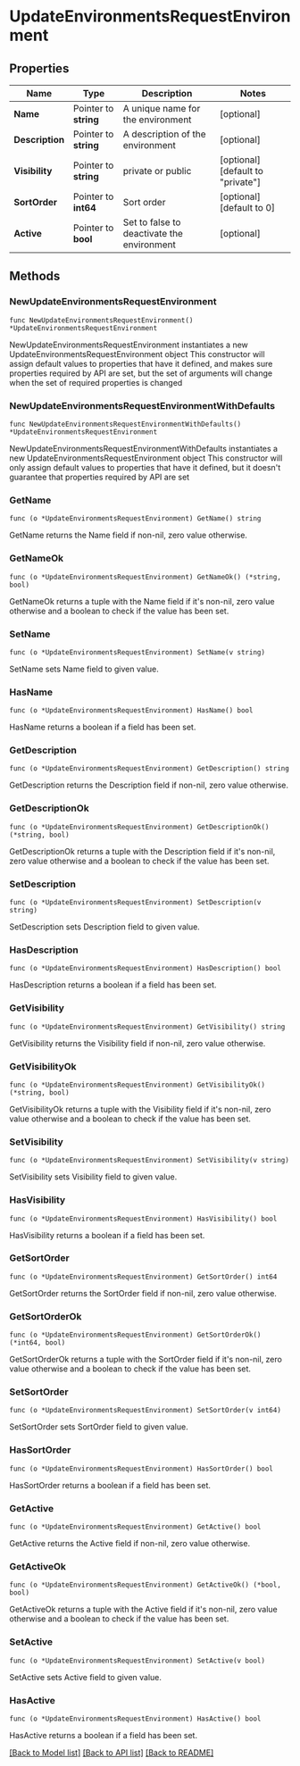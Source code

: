 # UpdateEnvironmentsRequestEnvironment

## Properties

Name | Type | Description | Notes
------------ | ------------- | ------------- | -------------
**Name** | Pointer to **string** | A unique name for the environment | [optional] 
**Description** | Pointer to **string** | A description of the environment | [optional] 
**Visibility** | Pointer to **string** | private or public | [optional] [default to "private"]
**SortOrder** | Pointer to **int64** | Sort order | [optional] [default to 0]
**Active** | Pointer to **bool** | Set to false to deactivate the environment | [optional] 

## Methods

### NewUpdateEnvironmentsRequestEnvironment

`func NewUpdateEnvironmentsRequestEnvironment() *UpdateEnvironmentsRequestEnvironment`

NewUpdateEnvironmentsRequestEnvironment instantiates a new UpdateEnvironmentsRequestEnvironment object
This constructor will assign default values to properties that have it defined,
and makes sure properties required by API are set, but the set of arguments
will change when the set of required properties is changed

### NewUpdateEnvironmentsRequestEnvironmentWithDefaults

`func NewUpdateEnvironmentsRequestEnvironmentWithDefaults() *UpdateEnvironmentsRequestEnvironment`

NewUpdateEnvironmentsRequestEnvironmentWithDefaults instantiates a new UpdateEnvironmentsRequestEnvironment object
This constructor will only assign default values to properties that have it defined,
but it doesn't guarantee that properties required by API are set

### GetName

`func (o *UpdateEnvironmentsRequestEnvironment) GetName() string`

GetName returns the Name field if non-nil, zero value otherwise.

### GetNameOk

`func (o *UpdateEnvironmentsRequestEnvironment) GetNameOk() (*string, bool)`

GetNameOk returns a tuple with the Name field if it's non-nil, zero value otherwise
and a boolean to check if the value has been set.

### SetName

`func (o *UpdateEnvironmentsRequestEnvironment) SetName(v string)`

SetName sets Name field to given value.

### HasName

`func (o *UpdateEnvironmentsRequestEnvironment) HasName() bool`

HasName returns a boolean if a field has been set.

### GetDescription

`func (o *UpdateEnvironmentsRequestEnvironment) GetDescription() string`

GetDescription returns the Description field if non-nil, zero value otherwise.

### GetDescriptionOk

`func (o *UpdateEnvironmentsRequestEnvironment) GetDescriptionOk() (*string, bool)`

GetDescriptionOk returns a tuple with the Description field if it's non-nil, zero value otherwise
and a boolean to check if the value has been set.

### SetDescription

`func (o *UpdateEnvironmentsRequestEnvironment) SetDescription(v string)`

SetDescription sets Description field to given value.

### HasDescription

`func (o *UpdateEnvironmentsRequestEnvironment) HasDescription() bool`

HasDescription returns a boolean if a field has been set.

### GetVisibility

`func (o *UpdateEnvironmentsRequestEnvironment) GetVisibility() string`

GetVisibility returns the Visibility field if non-nil, zero value otherwise.

### GetVisibilityOk

`func (o *UpdateEnvironmentsRequestEnvironment) GetVisibilityOk() (*string, bool)`

GetVisibilityOk returns a tuple with the Visibility field if it's non-nil, zero value otherwise
and a boolean to check if the value has been set.

### SetVisibility

`func (o *UpdateEnvironmentsRequestEnvironment) SetVisibility(v string)`

SetVisibility sets Visibility field to given value.

### HasVisibility

`func (o *UpdateEnvironmentsRequestEnvironment) HasVisibility() bool`

HasVisibility returns a boolean if a field has been set.

### GetSortOrder

`func (o *UpdateEnvironmentsRequestEnvironment) GetSortOrder() int64`

GetSortOrder returns the SortOrder field if non-nil, zero value otherwise.

### GetSortOrderOk

`func (o *UpdateEnvironmentsRequestEnvironment) GetSortOrderOk() (*int64, bool)`

GetSortOrderOk returns a tuple with the SortOrder field if it's non-nil, zero value otherwise
and a boolean to check if the value has been set.

### SetSortOrder

`func (o *UpdateEnvironmentsRequestEnvironment) SetSortOrder(v int64)`

SetSortOrder sets SortOrder field to given value.

### HasSortOrder

`func (o *UpdateEnvironmentsRequestEnvironment) HasSortOrder() bool`

HasSortOrder returns a boolean if a field has been set.

### GetActive

`func (o *UpdateEnvironmentsRequestEnvironment) GetActive() bool`

GetActive returns the Active field if non-nil, zero value otherwise.

### GetActiveOk

`func (o *UpdateEnvironmentsRequestEnvironment) GetActiveOk() (*bool, bool)`

GetActiveOk returns a tuple with the Active field if it's non-nil, zero value otherwise
and a boolean to check if the value has been set.

### SetActive

`func (o *UpdateEnvironmentsRequestEnvironment) SetActive(v bool)`

SetActive sets Active field to given value.

### HasActive

`func (o *UpdateEnvironmentsRequestEnvironment) HasActive() bool`

HasActive returns a boolean if a field has been set.


[[Back to Model list]](../README.md#documentation-for-models) [[Back to API list]](../README.md#documentation-for-api-endpoints) [[Back to README]](../README.md)



